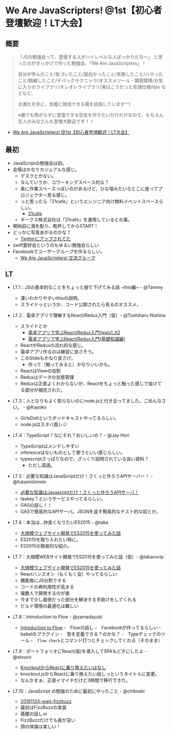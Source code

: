 # We Are JavaScripters! @1st【初心者登壇歓迎！LT大会】
## 概要
>「JSの勉強会って、登壇する人がハイレベルな人ばっかりだな〜」
>と思ったのがきっかけで作った勉強会、「We Are JavaScripters」！
>
>自分が学んだこと/気づいたこと/面白かったこと/失敗したこと/ハマったこと/挑戦したこと/デバッグテクニック/オススメツール・開発環境/お気に入りのライブラリ/オレオレライブラリ/実はこうだった言語仕様/tips などなど、
>
>お酒を片手に、気軽に発信できる場を目指しています^^/
>
>※誰でも怖がらずに登壇できる空気を作りたいだけだけなので、もちろん玄人のみなさんも登壇大歓迎です！！

- [We Are JavaScripters! @1st【初心者登壇歓迎！LT大会】](https://wajs.connpass.com/event/44567/)

## 最初
- JavaScriptの勉強会は初。
- 会場はかなりカジュアルな感じ。
  - デスクとかない。
  - なんていうか、コワーキングスペース的な？
  - 奥に作業スペースっぽいのがあるけど、ひな壇みたいなとこに座ってプロジェクター見る感じ。
  - っと思ったら「21cafe」というエンジニア向け無料イベントスペースらしい。
    - [21cafe](https://geechs-magazine.com/tag/entertainment/20160511)
  - ギークス株式会社は「21cafe」を運用しているとの事。
- 開始前に酒を配り、乾杯してからSTART！
- どっかに写真あがるのかな？
  - [Twitterにアップされてた](https://twitter.com/kayoko_coco/status/801740693274140672)
- swift愛好会というのもゆるい勉強会らしい
- Facebookでユーザーグループを作るらしい。
  - [We Are JavaScripters! 交流グループ](https://www.facebook.com/groups/139611203185731/)

## LT
- LT.1：JSの基本的なことをちょっと掘り下げてみる話 ~this編~ - @Tammy
  - 凄いわかりやすいthisの説明。
  - スライドっというか、コード公開されたら見るのオススメ。

- LT.2：電卓アプリで理解するReact/Redux入門（仮）- @Toshiharu Nishina
  - スライドとか
    - [電卓アプリで学ぶReact/Redux入門/wajs1_lt2](https://speakerdeck.com/nishina555/wajs1-lt2)
    - [電卓アプリで学ぶReact/Redux入門(基礎知識編)](http://qiita.com/nishina555/items/affcb3684e67cd0ee897)
  - ReactやReduxの流れ的な感じ。
  - 電卓アプリ作るのは練習に良さそう。
  - このSlideもかなり良さげ。
    - 作って（触ってみると）かなりいいかも。
  - ReactはViewの役割
  - Reduxはデータの状態管理
  - Reduxは正直よくわからないが、Reactをちょっと触った感じで抜けてる部分が補完された。

- LT.3：人となりもよく知らないのにnode.jsと付き合ってました。ごめんなさい。 - @Kayoko
  - GirlsDoItというポッドキャストやってるらしい。
  - node.jsはスタバ風レジ
- LT.4：TypeScript？なにそれ？おいしいの？ - @Jay Hori
  - TypeScriptはメンテしやすい
  - inferenceはないものとして使うといい感じらしい。
  - typescriptさっぱりなので、ざっくり説明されている良い資料？
    - ただし英語。
- LT.5：必要な知識はJavaScriptだけ！さくっと作ろうAPIサーバー！ - @fukamiiiiinmin
  - [必要な知識はJavascriptだけ！さくっと作ろうAPIサーバ！](http://www.slideshare.net/masakazufukami/javascriptapi)
  - taskey？というサービスやってるらしい。
  - GASの話し！！
  - GASで簡易的なAPIサーバ。JSONを返す簡易的なテスト的な奴とか。

- LT.6：本当は…仲良くなりたいES2015 - @taka
  - [大規模ウェブサイト開発でES2015を使ってみた話](https://speakerdeck.com/takanorip/da-gui-mo-uebusaitokai-fa-dees2015woshi-tutemitahua)
  - ES2015を取り入れたい時に。
  - ES2015の簡易的な紹介。

- LT.7：大規模WEBサイト開発でES2015を使ってみた話（仮）- @takanorip
  - [大規模ウェブサイト開発でES2015を使ってみた話](https://speakerdeck.com/takanorip/da-gui-mo-uebusaitokai-fa-dees2015woshi-tutemitahua)
  - Reactハンズオン（もくもく会）やってるらしい
  - 機能毎にJS分割できる
  - コードの再利用性が高まる
  - 複数人で開発するのが楽
  - 今まで少し面倒だった部分を解決する手助けをしてくれる
  - ビルド環境の最適化は難しい

- LT.8：Introduction to Flow - @yamadayuki
  - [Introduction to Flow](https://speakerdeck.com/yamadayuki/introduction-to-flow)
  -　Flowの話し
  -　Facebookが作ってるらしい
  -　babelのプラグイン
  -　型を定義できる？のかな？
  -　Typeチェックのツール
  -　```flow check```とコマンド打つとチェックしてくれる（そのまま）

- LT.9：ポートフォリオにReact(仮)を導入してSPAもどきにしたよ - @atsuco
  - [KnockoutからReactに乗り換えたいはなし](https://speakerdeck.com/atsuco/knockoutkarareactnicheng-rihuan-etaihanasi)
  - knockout.jsからReactに乗り換えたい話しっというタイトルに変更。
  - なんかまぁ、正直イマイチだけど3時間で移行できた。

- LT.10：JavaScirpt の勉強のために最初にやったこと - @chikoski
  - [20161124-wajs-fizzbuzz](https://speakerdeck.com/chikoski/20161124-wajs-fizzbuzz)
  - 最初はFizzBuzzの実装
  - 基礎の話しｗ
  - FizzBuzzだけでも奥が深い
  - 頭の体操は楽しい！
